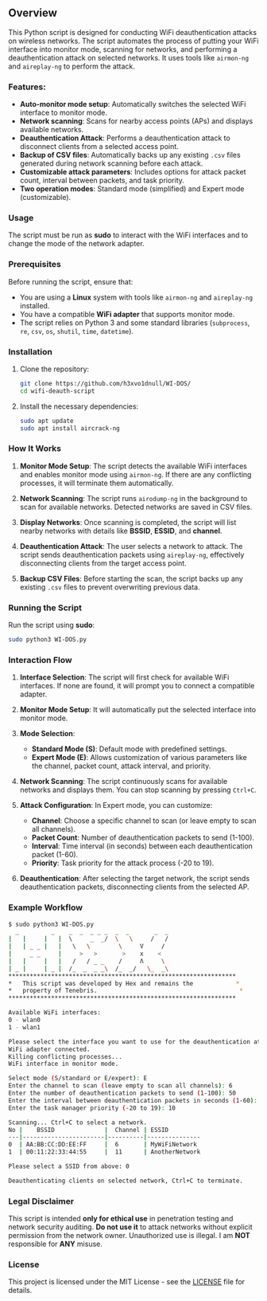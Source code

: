 ## Overview

This Python script is designed for conducting WiFi deauthentication attacks on wireless networks. The script automates the process of putting your WiFi interface into monitor mode, scanning for networks, and performing a deauthentication attack on selected networks. It uses tools like `airmon-ng` and `aireplay-ng` to perform the attack.

### Features:
- **Auto-monitor mode setup**: Automatically switches the selected WiFi interface to monitor mode.
- **Network scanning**: Scans for nearby access points (APs) and displays available networks.
- **Deauthentication Attack**: Performs a deauthentication attack to disconnect clients from a selected access point.
- **Backup of CSV files**: Automatically backs up any existing `.csv` files generated during network scanning before each attack.
- **Customizable attack parameters**: Includes options for attack packet count, interval between packets, and task priority.
- **Two operation modes**: Standard mode (simplified) and Expert mode (customizable).

### Usage

The script must be run as **sudo** to interact with the WiFi interfaces and to change the mode of the network adapter.

### Prerequisites

Before running the script, ensure that:
- You are using a **Linux** system with tools like `airmon-ng` and `aireplay-ng` installed.
- You have a compatible **WiFi adapter** that supports monitor mode.
- The script relies on Python 3 and some standard libraries (`subprocess`, `re`, `csv`, `os`, `shutil`, `time`, `datetime`).

### Installation

1. Clone the repository:

   ```bash
   git clone https://github.com/h3xvo1dnull/WI-DOS/
   cd wifi-deauth-script
   ```

2. Install the necessary dependencies:

   ```bash
   sudo apt update
   sudo apt install aircrack-ng
   ```

### How It Works

1. **Monitor Mode Setup**: The script detects the available WiFi interfaces and enables monitor mode using `airmon-ng`. If there are any conflicting processes, it will terminate them automatically.
   
2. **Network Scanning**: The script runs `airodump-ng` in the background to scan for available networks. Detected networks are saved in CSV files.
   
3. **Display Networks**: Once scanning is completed, the script will list nearby networks with details like **BSSID**, **ESSID**, and **channel**.

4. **Deauthentication Attack**: The user selects a network to attack. The script sends deauthentication packets using `aireplay-ng`, effectively disconnecting clients from the target access point.

5. **Backup CSV Files**: Before starting the scan, the script backs up any existing `.csv` files to prevent overwriting previous data.

### Running the Script

Run the script using **sudo**:

```bash
sudo python3 WI-DOS.py
```

### Interaction Flow

1. **Interface Selection**: The script will first check for available WiFi interfaces. If none are found, it will prompt you to connect a compatible adapter.

2. **Monitor Mode Setup**: It will automatically put the selected interface into monitor mode.

3. **Mode Selection**:
   - **Standard Mode (S)**: Default mode with predefined settings.
   - **Expert Mode (E)**: Allows customization of various parameters like the channel, packet count, attack interval, and priority.

4. **Network Scanning**: The script continuously scans for available networks and displays them. You can stop scanning by pressing `Ctrl+C`.

5. **Attack Configuration**: In Expert mode, you can customize:
   - **Channel**: Choose a specific channel to scan (or leave empty to scan all channels).
   - **Packet Count**: Number of deauthentication packets to send (1-100).
   - **Interval**: Time interval (in seconds) between each deauthentication packet (1-60).
   - **Priority**: Task priority for the attack process (-20 to 19).

6. **Deauthentication**: After selecting the target network, the script sends deauthentication packets, disconnecting clients from the selected AP.

### Example Workflow

```bash
$ sudo python3 WI-DOS.py
  _         _    _  _  _ _ _  _  _       _  _  
|   |     |   |  \     _  _/  \   \     /   /   
|   | _ _ |   |   \   \        \     V     /     
|     _ _     |     >   >       >    x    <       
|   |     |   |   /   / _ _    /     Λ     \       
| _ |     | _ |  /_  _  _ _\  /_  _/   \_  _\       
****************************************************************
*   This script was developed by Hex and remains the            *
*   property of Tenebris.                                        *
****************************************************************

Available WiFi interfaces:
0 - wlan0
1 - wlan1

Please select the interface you want to use for the deauthentication attack: 0
WiFi adapter connected.
Killing conflicting processes...
WiFi interface in monitor mode.

Select mode (S/standard or E/expert): E
Enter the channel to scan (leave empty to scan all channels): 6
Enter the number of deauthentication packets to send (1-100): 50
Enter the interval between deauthentication packets in seconds (1-60): 2
Enter the task manager priority (-20 to 19): 10

Scanning... Ctrl+C to select a network.
No |    BSSID              |  Channel | ESSID        
---|-----------------------|----------|---------------
0  | AA:BB:CC:DD:EE:FF     |  6       | MyWiFiNetwork
1  | 00:11:22:33:44:55     |  11      | AnotherNetwork

Please select a SSID from above: 0

Deauthenticating clients on selected network, Ctrl+C to terminate.
```

### Legal Disclaimer
This script is intended **only for ethical use** in penetration testing and network security auditing. **Do not use it** to attack networks without explicit permission from the network owner. Unauthorized use is illegal. I am **NOT** responsible for **ANY** misuse.

### License
This project is licensed under the MIT License - see the [LICENSE](LICENSE) file for details.
